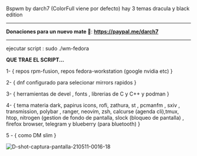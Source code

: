 Bspwm by darch7 (ColorFull viene por defecto) hay 3 temas dracula y black edition

--------------------------------------------------------------------------------------------

**Donaciones para un nuevo mate 🧉**: **https://paypal.me/darch7**

--------------------------------------------------------------------------------------------


ejecutar script : sudo ./wm-fedora


**QUE TRAE EL SCRIPT...**

1- { repos rpm-fusion, repos fedora-workstation (google nvidia etc) } 


2- { dnf configurado para selecionar mirrors rapidos }


3- { herramientas de devel , fonts , librerias de C y C++ y podman }


4- { tema materia dark, papirus icons, rofi, zathura, st , pcmanfm , sxiv , transmission, polybar , ranger, neovim, zsh, calcurse (agenda cli),tmux, htop, nitrogen (gestion de fondo de pantalla, slock (bloqueo de pantalla) , firefox browser, telegram y blueberry (para bluetooth) }

5 - { como DM slim }


![D-shot-captura-pantalla-210511-0016-18](https://user-images.githubusercontent.com/70046164/117753017-2d94ee80-b1ee-11eb-9640-48a56489b75a.png)

